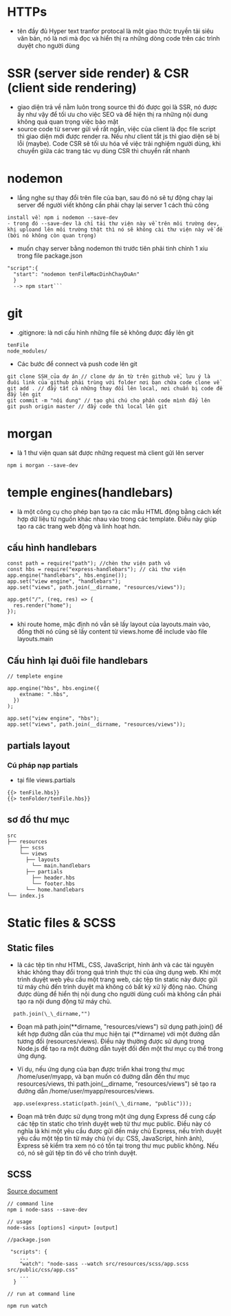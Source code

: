 # HTTPs

- tên đầy đủ Hyper text tranfor protocal là một giao thức truyền tải siêu văn bản, nó là nơi mà đọc và hiển thị ra những dòng code trên các trình duyệt cho người dùng

# SSR (server side render) & CSR (client side rendering)

- giao diện trả về nằm luôn trong source thì đó được gọi là SSR, nó được ấy như vậy để tối ưu cho việc SEO và để hiện thị ra những nội dung không quá quan trọng việc bảo mật
- source code từ server gửi về rất ngắn, việc của client là đọc file script thì giao diện mới được render ra. Nếu như client tắt js thì giao diện sẽ bị lỗi (maybe). Code CSR sẽ tối ưu hóa về việc trải nghiệm người dùng, khi chuyển giữa các trang tác vụ dùng CSR thì chuyển rất nhanh

# nodemon

- lắng nghe sự thay đổi trên file của bạn, sau đó nó sẽ tự động chạy lại server để người viết không cần phải chạy lại server 1 cách thủ công

```
install về: npm i nodemon --save-dev
- trong đó --save-dev là chỉ tải thư viện này về trên môi trường dev, khi uploand lên môi trường thật thì nó sẽ không cài thư viện này về để (bởi nó không còn quan trọng)
```

- muốn chạy server bằng nodemon thì trước tiên phải tinh chỉnh 1 xíu trong file package.json

````
"script":{
  "start": "nodemon tenFileMacDinhChayDuAn"
  }
  --> npm start```
````

# git

- .gitignore: là nơi cấu hình những file sẽ không được đẩy lên git

```
tenFile
node_modules/
```

- Các bước để connect và push code lên git

```
git clone SSH_của dự án // clone dự án từ trên github về, lưu ý là đuôi link của github phải trùng với folder nơi bạn chứa code clone về
git add . // đẩy tất cả những thay đổi lên local, nơi chuẩn bị code để đẩy lên git
git commit -m "nội dung" // tạo ghi chú cho phần code mình đẩy lên
git push origin master // đẩy code thì local lên git
```

# morgan

- là 1 thư viện quan sát được những request mà client gửi lên server

```
npm i morgan --save-dev
```

# temple engines(handlebars)

- là một công cụ cho phép bạn tạo ra các mẫu HTML động bằng cách kết hợp dữ liệu từ nguồn khác nhau vào trong các template. Điều này giúp tạo ra các trang web động và linh hoạt hơn.

## cấu hình handlebars

```
const path = require("path"); //chèn thư viện path vô
const hbs = require("express-handlebars"); // cài thư viện
app.engine("handlebars", hbs.engine());
app.set("view engine", "handlebars");
app.set("views", path.join(__dirname, "resources/views"));

app.get("/", (req, res) => {
  res.render("home");
});
```

- khi route home, mặc định nó vẫn sẽ lấy layout của layouts.main vào, đồng thời nó cũng sẽ lấy content từ views.home để include vào file layouts.main

## Cấu hình lại đuôi file handlebars

```
// templete engine

app.engine("hbs", hbs.engine({
    extname: ".hbs",
  })
);

app.set("view engine", "hbs");
app.set("views", path.join(__dirname, "resources/views"));
```

## partials layout

### Cú pháp nạp partials

- tại file views.partials

```
{{> tenFile.hbs}}
{{> tenFolder/tenFile.hbs}}
```

## sơ đồ thư mục

```
src
├── resources
    ├── scss
    └── views
      ├── layouts
        └── main.handlebars
      ├── partials
        ├── header.hbs
        └── footer.hbs
      └── home.handlebars
└── index.js
```

# Static files & SCSS

## Static files

- là các tệp tin như HTML, CSS, JavaScript, hình ảnh và các tài nguyên khác không thay đổi trong quá trình thực thi của ứng dụng web. Khi một trình duyệt web yêu cầu một trang web, các tệp tin static này được gửi từ máy chủ đến trình duyệt mà không có bất kỳ xử lý động nào. Chúng được dùng để hiển thị nội dung cho người dùng cuối mà không cần phải tạo ra nội dung động từ máy chủ.

```
  path.join(\_\_dirname,"")
```

- Đoạn mã path.join(**dirname, "resources/views") sử dụng path.join() để kết hợp đường dẫn của thư mục hiện tại (**dirname) với một đường dẫn tương đối (resources/views). Điều này thường được sử dụng trong Node.js để tạo ra một đường dẫn tuyệt đối đến một thư mục cụ thể trong ứng dụng.

- Ví dụ, nếu ứng dụng của bạn được triển khai trong thư mục /home/user/myapp, và bạn muốn có đường dẫn đến thư mục resources/views, thì path.join(\_\_dirname, "resources/views") sẽ tạo ra đường dẫn /home/user/myapp/resources/views.

```
  app.use(express.static(path.join(\_\_dirname, "public")));
```

- Đoạn mã trên được sử dụng trong một ứng dụng Express để cung cấp các tệp tin static cho trình duyệt web từ thư mục public. Điều này có nghĩa là khi một yêu cầu được gửi đến máy chủ Express, nếu trình duyệt yêu cầu một tệp tin từ máy chủ (ví dụ: CSS, JavaScript, hình ảnh), Express sẽ kiểm tra xem nó có tồn tại trong thư mục public không. Nếu có, nó sẽ gửi tệp tin đó về cho trình duyệt.

## SCSS

[Source document](https://topdev.vn/blog/markdown-la-gi-cach-su-dung-markdown/#dung-cho-chen-link)

```
// command line
npm i node-sass --save-dev

// usage
node-sass [options] <input> [output]

//package.json

 "scripts": {
    ...
    "watch": "node-sass --watch src/resources/scss/app.scss src/public/css/app.css"
    ...
  }

// run at command line

npm run watch
```
